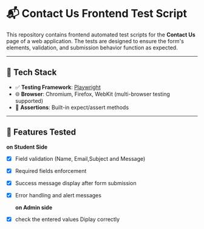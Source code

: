# 📬 Contact Us Frontend Test Script

This repository contains frontend automated test scripts for the **Contact Us** page of a web application. The tests are designed to ensure the form's elements, validation, and submission behavior function as expected.

---

## 🧪 Tech Stack

- ✅ **Testing Framework**: [Playwright](https://playwright.dev/)
- 🌐 **Browser**: Chromium, Firefox, WebKit (multi-browser testing supported)
- 💬 **Assertions**: Built-in expect/assert methods

---

## 📌 Features Tested
   **on Student Side**
- [x] Field validation (Name, Email,Subject and Message)
- [x] Required fields enforcement
- [x] Success message display after form submission
- [x] Error handling and alert messages

   **on Admin side**
- [x] check the entered values Diplay correctly
